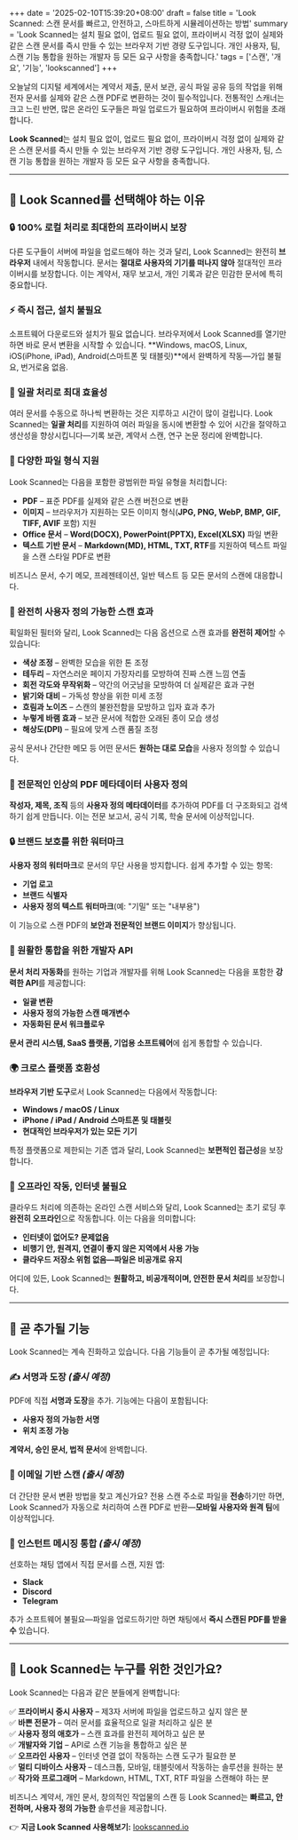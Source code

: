 +++
date = '2025-02-10T15:39:20+08:00'
draft = false
title = 'Look Scanned: 스캔 문서를 빠르고, 안전하고, 스마트하게 시뮬레이션하는 방법'
summary = 'Look Scanned는 설치 필요 없이, 업로드 필요 없이, 프라이버시 걱정 없이 실제와 같은 스캔 문서를 즉시 만들 수 있는 브라우저 기반 경량 도구입니다. 개인 사용자, 팀, 스캔 기능 통합을 원하는 개발자 등 모든 요구 사항을 충족합니다.'
tags = ['스캔', '개요', '기능', 'lookscanned']
+++

오늘날의 디지털 세계에서는 계약서 제출, 문서 보관, 공식 파일 공유 등의 작업을 위해 전자 문서를 실제와 같은 스캔 PDF로 변환하는 것이 필수적입니다. 전통적인 스캐너는 크고 느린 반면, 많은 온라인 도구들은 파일 업로드가 필요하여 프라이버시 위험을 초래합니다.

**Look Scanned**는 설치 필요 없이, 업로드 필요 없이, 프라이버시 걱정 없이 실제와 같은 스캔 문서를 즉시 만들 수 있는 브라우저 기반 경량 도구입니다. 개인 사용자, 팀, 스캔 기능 통합을 원하는 개발자 등 모든 요구 사항을 충족합니다.

---

## 🚀 Look Scanned를 선택해야 하는 이유

### 🔒 100% 로컬 처리로 최대한의 프라이버시 보장
다른 도구들이 서버에 파일을 업로드해야 하는 것과 달리, Look Scanned는 완전히 **브라우저** 내에서 작동합니다. 문서는 **절대로 사용자의 기기를 떠나지 않아** 절대적인 프라이버시를 보장합니다. 이는 계약서, 재무 보고서, 개인 기록과 같은 민감한 문서에 특히 중요합니다.

### ⚡ 즉시 접근, 설치 불필요
소프트웨어 다운로드와 설치가 필요 없습니다. 브라우저에서 Look Scanned를 열기만 하면 바로 문서 변환을 시작할 수 있습니다. **Windows, macOS, Linux, iOS(iPhone, iPad), Android(스마트폰 및 태블릿)**에서 완벽하게 작동—가입 불필요, 번거로움 없음.

### 📂 일괄 처리로 최대 효율성
여러 문서를 수동으로 하나씩 변환하는 것은 지루하고 시간이 많이 걸립니다. Look Scanned는 **일괄 처리**를 지원하여 여러 파일을 동시에 변환할 수 있어 시간을 절약하고 생산성을 향상시킵니다—기록 보관, 계약서 스캔, 연구 논문 정리에 완벽합니다.

### 📄 다양한 파일 형식 지원
Look Scanned는 다음을 포함한 광범위한 파일 유형을 처리합니다:
- **PDF** – 표준 PDF를 실제와 같은 스캔 버전으로 변환
- **이미지** – 브라우저가 지원하는 모든 이미지 형식(**JPG, PNG, WebP, BMP, GIF, TIFF, AVIF** 포함) 지원
- **Office 문서** – **Word(DOCX), PowerPoint(PPTX), Excel(XLSX)** 파일 변환
- **텍스트 기반 문서** – **Markdown(MD), HTML, TXT, RTF**를 지원하여 텍스트 파일을 스캔 스타일 PDF로 변환

비즈니스 문서, 수기 메모, 프레젠테이션, 일반 텍스트 등 모든 문서의 스캔에 대응합니다.

### 🎨 완전히 사용자 정의 가능한 스캔 효과
획일화된 필터와 달리, Look Scanned는 다음 옵션으로 스캔 효과를 **완전히 제어**할 수 있습니다:
- **색상 조정** – 완벽한 모습을 위한 톤 조정
- **테두리** – 자연스러운 페이지 가장자리를 모방하여 진짜 스캔 느낌 연출
- **회전 각도와 무작위화** – 약간의 어긋남을 모방하여 더 실제같은 효과 구현
- **밝기와 대비** – 가독성 향상을 위한 미세 조정
- **흐림과 노이즈** – 스캔의 불완전함을 모방하고 입자 효과 추가
- **누렇게 바램 효과** – 보관 문서에 적합한 오래된 종이 모습 생성
- **해상도(DPI)** – 필요에 맞게 스캔 품질 조정

공식 문서나 간단한 메모 등 어떤 문서든 **원하는 대로 모습**을 사용자 정의할 수 있습니다.

### 📝 전문적인 인상의 PDF 메타데이터 사용자 정의
**작성자, 제목, 조직** 등의 **사용자 정의 메타데이터**를 추가하여 PDF를 더 구조화되고 검색하기 쉽게 만듭니다. 이는 전문 보고서, 공식 기록, 학술 문서에 이상적입니다.

### 🔒 브랜드 보호를 위한 워터마크
**사용자 정의 워터마크**로 문서의 무단 사용을 방지합니다. 쉽게 추가할 수 있는 항목:
- **기업 로고**
- **브랜드 식별자**
- **사용자 정의 텍스트 워터마크**(예: "기밀" 또는 "내부용")

이 기능으로 스캔 PDF의 **보안과 전문적인 브랜드 이미지**가 향상됩니다.

### 🔗 원활한 통합을 위한 개발자 API
**문서 처리 자동화**를 원하는 기업과 개발자를 위해 Look Scanned는 다음을 포함한 **강력한 API**를 제공합니다:
- **일괄 변환**
- **사용자 정의 가능한 스캔 매개변수**
- **자동화된 문서 워크플로우**

**문서 관리 시스템, SaaS 플랫폼, 기업용 소프트웨어**에 쉽게 통합할 수 있습니다.

### 🌍 크로스 플랫폼 호환성
**브라우저 기반 도구**로서 Look Scanned는 다음에서 작동합니다:
- **Windows / macOS / Linux**
- **iPhone / iPad / Android 스마트폰 및 태블릿**
- **현대적인 브라우저가 있는 모든 기기**

특정 플랫폼으로 제한되는 기존 앱과 달리, Look Scanned는 **보편적인 접근성**을 보장합니다.

### 🚀 오프라인 작동, 인터넷 불필요
클라우드 처리에 의존하는 온라인 스캔 서비스와 달리, Look Scanned는 초기 로딩 후 **완전히 오프라인**으로 작동합니다. 이는 다음을 의미합니다:
- **인터넷이 없어도? 문제없음**
- **비행기 안, 원격지, 연결이 좋지 않은 지역에서 사용 가능**
- **클라우드 저장소 위험 없음—파일은 비공개로 유지**

어디에 있든, Look Scanned는 **원활하고, 비공개적이며, 안전한 문서 처리**를 보장합니다.

---

## 📢 곧 추가될 기능

Look Scanned는 계속 진화하고 있습니다. 다음 기능들이 곧 추가될 예정입니다:

### ✍ 서명과 도장 *(출시 예정)*
PDF에 직접 **서명과 도장**을 추가. 기능에는 다음이 포함됩니다:
- **사용자 정의 가능한 서명**
- **위치 조정 가능**

**계약서, 승인 문서, 법적 문서**에 완벽합니다.

### 📧 이메일 기반 스캔 *(출시 예정)*
더 간단한 문서 변환 방법을 찾고 계신가요? 전용 스캔 주소로 파일을 **전송**하기만 하면, Look Scanned가 자동으로 처리하여 스캔 PDF로 반환—**모바일 사용자와 원격 팀**에 이상적입니다.

### 💬 인스턴트 메시징 통합 *(출시 예정)*
선호하는 채팅 앱에서 직접 문서를 스캔, 지원 앱:
- **Slack**
- **Discord**
- **Telegram**

추가 소프트웨어 불필요—파일을 업로드하기만 하면 채팅에서 **즉시 스캔된 PDF를 받을 수** 있습니다.

---

## 🎯 Look Scanned는 누구를 위한 것인가요?
Look Scanned는 다음과 같은 분들에게 완벽합니다:

✅ **프라이버시 중시 사용자** – 제3자 서버에 파일을 업로드하고 싶지 않은 분  
✅ **바쁜 전문가** – 여러 문서를 효율적으로 일괄 처리하고 싶은 분  
✅ **사용자 정의 애호가** – 스캔 효과를 완전히 제어하고 싶은 분  
✅ **개발자와 기업** – API로 스캔 기능을 통합하고 싶은 분  
✅ **오프라인 사용자** – 인터넷 연결 없이 작동하는 스캔 도구가 필요한 분  
✅ **멀티 디바이스 사용자** – 데스크톱, 모바일, 태블릿에서 작동하는 솔루션을 원하는 분  
✅ **작가와 프로그래머** – Markdown, HTML, TXT, RTF 파일을 스캔해야 하는 분  

비즈니스 계약서, 개인 문서, 창의적인 작업물의 스캔 등 Look Scanned는 **빠르고, 안전하며, 사용자 정의 가능한** 솔루션을 제공합니다.

👉 **지금 Look Scanned 사용해보기:** [lookscanned.io](https://lookscanned.io) 